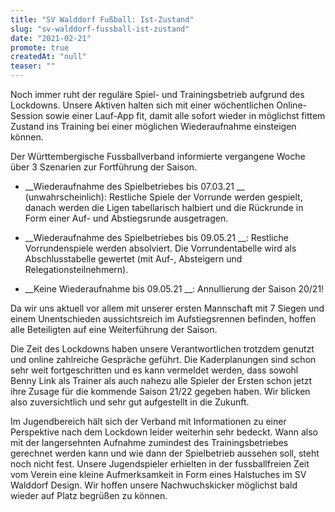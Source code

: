 ```yaml
---
title: "SV Walddorf Fußball: Ist-Zustand"
slug: "sv-walddorf-fussball-ist-zustand"
date: "2021-02-21"
promote: true
createdAt: "null"
teaser: ""
---
```

Noch immer ruht der reguläre Spiel- und Trainingsbetrieb aufgrund des Lockdowns. Unsere Aktiven halten sich mit einer wöchentlichen Online-Session sowie einer Lauf-App fit, damit alle sofort wieder in möglichst fittem Zustand ins Training bei einer möglichen Wiederaufnahme einsteigen können.


Der Württembergische Fussballverband informierte vergangene Woche über 3 Szenarien zur Fortführung der Saison.


-  __Wiederaufnahme des Spielbetriebes bis 07.03.21 __ (unwahrscheinlich): Restliche Spiele der Vorrunde werden gespielt, danach werden die Ligen tabellarisch halbiert und die Rückrunde in Form einer Auf- und Abstiegsrunde ausgetragen.


-  __Wiederaufnahme des Spielbetriebes bis 09.05.21 __: Restliche Vorrundenspiele werden absolviert. Die Vorrundentabelle wird als Abschlusstabelle gewertet (mit Auf-, Absteigern und Relegationsteilnehmern).


-  __Keine Wiederaufnahme bis 09.05.21 __: Annullierung der Saison 20/21!


Da wir uns aktuell vor allem mit unserer ersten Mannschaft mit 7 Siegen und einem Unentschieden aussichtsreich im Aufstiegsrennen befinden, hoffen alle Beteiligten auf eine Weiterführung der Saison.


Die Zeit des Lockdowns haben unsere Verantwortlichen trotzdem genutzt und online zahlreiche Gespräche geführt. Die Kaderplanungen sind schon sehr weit fortgeschritten und es kann vermeldet werden, dass sowohl Benny Link als Trainer als auch nahezu alle Spieler der Ersten schon jetzt ihre Zusage für die kommende Saison 21/22 gegeben haben. Wir blicken also zuversichtlich und sehr gut aufgestellt in die Zukunft.


Im Jugendbereich hält sich der Verband mit Informationen zu einer Perspektive nach dem Lockdown leider weiterhin sehr bedeckt. Wann also mit der langersehnten Aufnahme zumindest des Trainingsbetriebes gerechnet werden kann und wie dann der Spielbetrieb aussehen soll, steht noch nicht fest. Unsere Jugendspieler erhielten in der fussballfreien Zeit vom Verein eine kleine Aufmerksamkeit in Form eines Halstuches im SV Walddorf Design. Wir hoffen unsere Nachwuchskicker möglichst bald wieder auf Platz begrüßen zu können.
